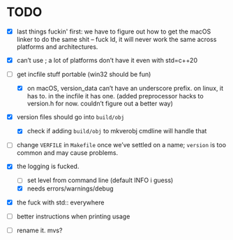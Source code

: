 # TODO

- [x] last things fuckin' first: we have to figure out how to get the macOS linker to do the same shit – fuck ld, it will never work the same across platforms and architectures.
- [x] can’t use <filesystem>; a lot of platforms don’t have it even with std=c++20
- [ ] get incfile stuff portable (win32 should be fun)
  - [x] on macOS, version_data can’t have an underscore prefix. on linux, it has to. in the incfile it has one. (added preprocessor hacks to version.h for now. couldn’t figure out a better way)
- [x] version files should go into `build/obj`
    - [x] check if adding `build/obj` to mkverobj cmdline will handle that

- [ ] change `VERFILE` in `Makefile` once we’ve settled on a name; `version` is too common and may cause problems.
- [x] the logging is fucked.
    - [ ] set level from command line (default INFO i guess)
    - [x] needs errors/warnings/debug

- [x] the fuck with std:: everywhere
- [ ] better instructions when printing usage
- [ ] rename it. mvs?

